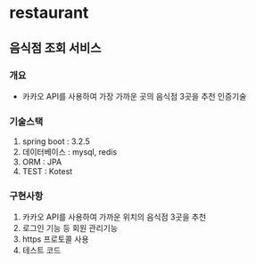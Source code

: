# restaurant

## 음식점 조회 서비스
### 개요
- 카카오 API를 사용하여 가장 가까운 곳의 음식점 3곳을 추천
인증기술
### 기술스택
1. spring boot : 3.2.5
2. 데이터베이스 : mysql, redis
3. ORM : JPA
4. TEST : Kotest
### 구현사항
1. 카카오 API를 사용하여 가까운 위치의 음식점 3곳을 추천
2. 로그인 기능 등 회원 관리기능
3. https 프로토콜 사용
4. 테스트 코드
